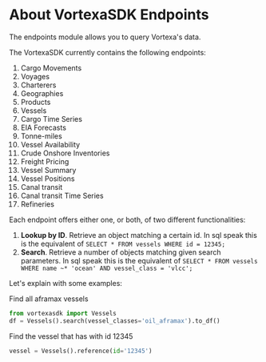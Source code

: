 # About VortexaSDK Endpoints

The endpoints module allows you to query Vortexa's data.

The VortexaSDK currently contains the following endpoints:

1. Cargo Movements
1. Voyages
1. Charterers
1. Geographies
1. Products
1. Vessels
1. Cargo Time Series
1. EIA Forecasts
1. Tonne-miles
1. Vessel Availability
1. Crude Onshore Inventories
1. Freight Pricing
1. Vessel Summary
1. Vessel Positions
1. Canal transit
1. Canal transit Time Series
1. Refineries

Each endpoint offers either one, or both, of two different functionalities:

1. **Lookup by ID**. Retrieve an object matching a certain id. In sql speak this is the equivalent of `SELECT * FROM vessels WHERE id = 12345;`
2. **Search**. Retrieve a number of objects matching given search parameters. In sql speak this is the equivalent of `SELECT * FROM vessels WHERE name ~* 'ocean' AND vessel_class = 'vlcc';`

Let's explain with some examples:

Find all aframax vessels

```python
from vortexasdk import Vessels
df = Vessels().search(vessel_classes='oil_aframax').to_df()
```

Find the vessel that has with id 12345

```python
vessel = Vessels().reference(id='12345')
```
